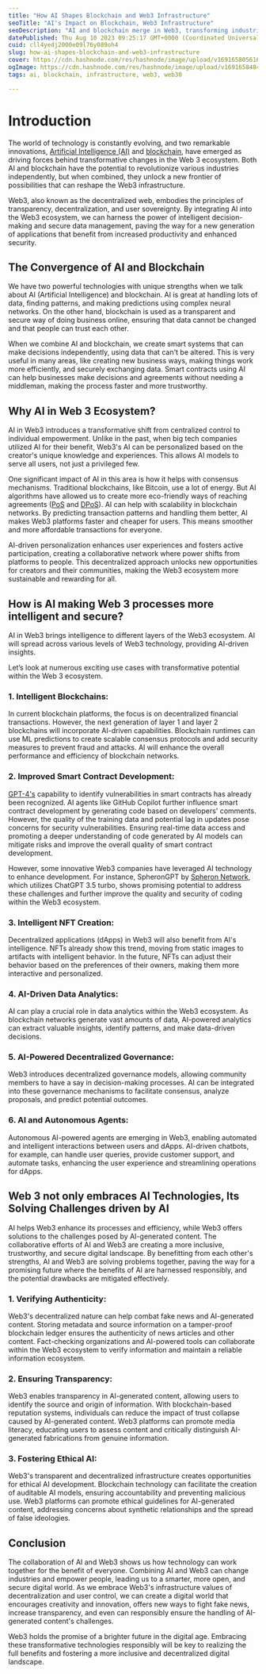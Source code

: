 ```yaml
---
title: "How AI Shapes Blockchain and Web3 Infrastructure"
seoTitle: "AI's Impact on Blockchain, Web3 Infrastructure"
seoDescription: "AI and blockchain merge in Web3, transforming industries through smart decisions, secure data, and improved user experiences."
datePublished: Thu Aug 10 2023 09:25:17 GMT+0000 (Coordinated Universal Time)
cuid: cll4yedj2000e09l76y089oh4
slug: how-ai-shapes-blockchain-and-web3-infrastructure
cover: https://cdn.hashnode.com/res/hashnode/image/upload/v1691658056167/7dfa30e1-81e0-4c3f-9372-4ad525ef84f4.png
ogImage: https://cdn.hashnode.com/res/hashnode/image/upload/v1691658484890/5ecf5c0e-2b2a-426c-ac5a-7bfe91edaaf3.png
tags: ai, blockchain, infrastructure, web3, web30

---
```


# Introduction

The world of technology is constantly evolving, and two remarkable innovations, [Artificial Intelligence (AI)](https://en.wikipedia.org/wiki/Artificial_intelligence) and [blockchain](https://en.wikipedia.org/wiki/Blockchain), have emerged as driving forces behind transformative changes in the Web 3 ecosystem. Both AI and blockchain have the potential to revolutionize various industries independently, but when combined, they unlock a new frontier of possibilities that can reshape the Web3 infrastructure.

Web3, also known as the decentralized web, embodies the principles of transparency, decentralization, and user sovereignty. By integrating AI into the Web3 ecosystem, we can harness the power of intelligent decision-making and secure data management, paving the way for a new generation of applications that benefit from increased productivity and enhanced security.

## **The Convergence of AI and Blockchain**

We have two powerful technologies with unique strengths when we talk about AI (Artificial Intelligence) and blockchain. AI is great at handling lots of data, finding patterns, and making predictions using complex neural networks. On the other hand, blockchain is used as a transparent and secure way of doing business online, ensuring that data cannot be changed and that people can trust each other.

When we combine AI and blockchain, we create smart systems that can make decisions independently, using data that can't be altered. This is very useful in many areas, like creating new business ways, making things work more efficiently, and securely exchanging data. Smart contracts using AI can help businesses make decisions and agreements without needing a middleman, making the process faster and more trustworthy.

## **Why AI in Web 3 Ecosystem?**

AI in Web3 introduces a transformative shift from centralized control to individual empowerment. Unlike in the past, when big tech companies utilized AI for their benefit, Web3's AI can be personalized based on the creator's unique knowledge and experiences. This allows AI models to serve all users, not just a privileged few.

One significant impact of AI in this area is how it helps with consensus mechanisms. Traditional blockchains, like Bitcoin, use a lot of energy. But AI algorithms have allowed us to create more eco-friendly ways of reaching agreements ([PoS](https://en.wikipedia.org/wiki/Proof_of_stake) and [DPoS](https://en.bitcoinwiki.org/wiki/DPoS)). AI can help with scalability in blockchain networks. By predicting transaction patterns and handling them better, AI makes Web3 platforms faster and cheaper for users. This means smoother and more affordable transactions for everyone.

AI-driven personalization enhances user experiences and fosters active participation, creating a collaborative network where power shifts from platforms to people. This decentralized approach unlocks new opportunities for creators and their communities, making the Web3 ecosystem more sustainable and rewarding for all.

## **How is AI making Web 3 processes more intelligent and secure?**

AI in Web3 brings intelligence to different layers of the Web3 ecosystem. AI will spread across various levels of Web3 technology, providing AI-driven insights.

Let’s look at numerous exciting use cases with transformative potential within the Web 3 ecosystem.

### **1\. Intelligent Blockchains:**

In current blockchain platforms, the focus is on decentralized financial transactions. However, the next generation of layer 1 and layer 2 blockchains will incorporate AI-driven capabilities. Blockchain runtimes can use ML predictions to create scalable consensus protocols and add security measures to prevent fraud and attacks. AI will enhance the overall performance and efficiency of blockchain networks.

### **2\. Improved Smart Contract Development:**

[GPT-4's](https://openai.com/gpt-4) capability to identify vulnerabilities in smart contracts has already been recognized. AI agents like GitHub Copilot further influence smart contract development by generating code based on developers' comments. However, the quality of the training data and potential lag in updates pose concerns for security vulnerabilities. Ensuring real-time data access and promoting a deeper understanding of code generated by AI models can mitigate risks and improve the overall quality of smart contract development.

However, some innovative Web3 companies have leveraged AI technology to enhance development. For instance, SpheronGPT by [Spheron Network](https://spheron.network/), which utilizes ChatGPT 3.5 turbo, shows promising potential to address these challenges and further improve the quality and security of coding within the Web3 ecosystem.

### **3\. Intelligent NFT Creation:**

Decentralized applications (dApps) in Web3 will also benefit from AI's intelligence. NFTs already show this trend, moving from static images to artifacts with intelligent behavior. In the future, NFTs can adjust their behavior based on the preferences of their owners, making them more interactive and personalized.

### **4\. AI-Driven Data Analytics:**

AI can play a crucial role in data analytics within the Web3 ecosystem. As blockchain networks generate vast amounts of data, AI-powered analytics can extract valuable insights, identify patterns, and make data-driven decisions.

### **5\. AI-Powered Decentralized Governance:**

Web3 introduces decentralized governance models, allowing community members to have a say in decision-making processes. AI can be integrated into these governance mechanisms to facilitate consensus, analyze proposals, and predict potential outcomes.

### **6\. AI and Autonomous Agents:**

Autonomous AI-powered agents are emerging in Web3, enabling automated and intelligent interactions between users and dApps. AI-driven chatbots, for example, can handle user queries, provide customer support, and automate tasks, enhancing the user experience and streamlining operations for dApps.

## Web 3 not only embraces AI Technologies, Its Solving Challenges driven by AI

AI helps Web3 enhance its processes and efficiency, while Web3 offers solutions to the challenges posed by AI-generated content. The collaborative efforts of AI and Web3 are creating a more inclusive, trustworthy, and secure digital landscape. By benefitting from each other's strengths, AI and Web3 are solving problems together, paving the way for a promising future where the benefits of AI are harnessed responsibly, and the potential drawbacks are mitigated effectively.

### **1\. Verifying Authenticity:**

Web3's decentralized nature can help combat fake news and AI-generated content. Storing metadata and source information on a tamper-proof blockchain ledger ensures the authenticity of news articles and other content. Fact-checking organizations and AI-powered tools can collaborate within the Web3 ecosystem to verify information and maintain a reliable information ecosystem.

### **2\. Ensuring Transparency:**

Web3 enables transparency in AI-generated content, allowing users to identify the source and origin of information. With blockchain-based reputation systems, individuals can reduce the impact of trust collapse caused by AI-generated content. Web3 platforms can promote media literacy, educating users to assess content and critically distinguish AI-generated fabrications from genuine information.

### **3\. Fostering Ethical AI:**

Web3's transparent and decentralized infrastructure creates opportunities for ethical AI development. Blockchain technology can facilitate the creation of auditable AI models, ensuring accountability and preventing malicious use. Web3 platforms can promote ethical guidelines for AI-generated content, addressing concerns about synthetic relationships and the spread of false ideologies.

## **Conclusion**

The collaboration of AI and Web3 shows us how technology can work together for the benefit of everyone. Combining AI and Web3 can change industries and empower people, leading us to a smarter, more open, and secure digital world. As we embrace Web3's infrastructure values of decentralization and user control, we can create a digital world that encourages creativity and innovation, offers new ways to fight fake news, increase transparency, and even can responsibly ensure the handling of AI-generated content's challenges.

Web3 holds the promise of a brighter future in the digital age. Embracing these transformative technologies responsibly will be key to realizing the full benefits and fostering a more inclusive and decentralized digital landscape.